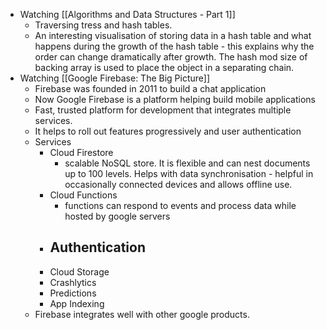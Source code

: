 - Watching [[Algorithms and Data Structures - Part 1]]
	- Traversing tress and hash tables.
	- An interesting visualisation of storing data in a hash table and what happens during the growth of the hash table - this explains why the order can change dramatically after growth. The hash mod size of backing array is used to place the object in a separating chain.
- Watching [[Google Firebase: The Big Picture]]
	- Firebase was founded in 2011 to build a chat application
	- Now Google Firebase is a platform helping build mobile applications
	- Fast, trusted platform for development that integrates multiple services.
	- It helps to roll out features progressively and user authentication
	- Services
		- Cloud Firestore
			- scalable NoSQL store. It is flexible and can nest documents up to 100 levels. Helps with data synchronisation - helpful in occasionally connected devices and allows offline use.
		- Cloud Functions
			- functions can respond to events and process data while hosted by google servers
		- Authentication
			-
		- Cloud Storage
		- Crashlytics
		- Predictions
		- App Indexing
	- Firebase integrates well with other google products.